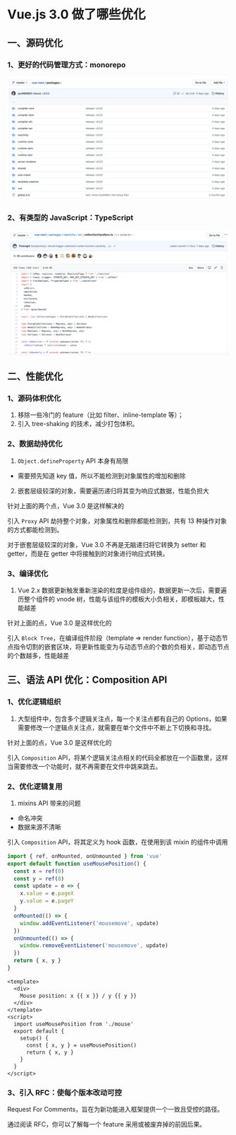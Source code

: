 # Vue.js 3.0 做了哪些优化

## 一、源码优化

### 1、更好的代码管理方式：monorepo

![monorepo](./_media/WX20200922-164931@2x.png)

### 2、有类型的 JavaScript：TypeScript

![TypeScript](./_media/WX20200922-190124@2x.png)

## 二、性能优化

### 1、源码体积优化

1. 移除一些冷门的 feature（比如 filter、inline-template 等）；
2. 引入 tree-shaking 的技术，减少打包体积。

### 2、数据劫持优化

1. `Object.defineProperty` API 本身有局限

  - 需要预先知道 key 值，所以不能检测到对象属性的增加和删除
  
2. 嵌套层级较深的对象，需要遍历递归将其变为响应式数据，性能负担大

针对上面的两个点，Vue 3.0 是这样解决的

引入 `Proxy` API 劫持整个对象，对象属性和删除都能检测到，共有 13 种操作对象的方式都能检测到。

对于嵌套层级较深的对象，Vue 3.0 不再是无脑递归将它转换为 setter 和 getter，而是在 getter 中将接触到的对象进行响应式转换。

### 3、编译优化

1. Vue 2.x 数据更新触发重新渲染的粒度是组件级的，数据更新一次后，需要遍历整个组件的 vnode 树，性能与该组件的模板大小负相关，即模板越大，性能越差

针对上面的点，Vue 3.0 是这样优化的

引入 `Block Tree`，在编译组件阶段（template => render function），基于动态节点指令切割的嵌套区块，将更新性能变为与动态节点的个数的负相关，即动态节点的个数越多，性能越差

## 三、语法 API 优化：Composition API

### 1、优化逻辑组织

1. 大型组件中，包含多个逻辑关注点，每一个关注点都有自己的 Options，如果需要修改一个逻辑点关注点，就需要在单个文件中不断上下切换和寻找。

针对上面的点，Vue 3.0 是这样优化的

引入 `Composition` API，将某个逻辑关注点相关的代码全都放在一个函数里，这样当需要修改一个功能时，就不再需要在文件中跳来跳去。

### 2、优化逻辑复用

1. mixins API 带来的问题

  - 命名冲突
  - 数据来源不清晰

引入 `Composition` API，将其定义为 hook 函数，在使用到该 mixin 的组件中调用

```javascript
import { ref, onMounted, onUnmounted } from 'vue'
export default function useMousePosition() {
  const x = ref(0)
  const y = ref(0)
  const update = e => {
    x.value = e.pageX
    y.value = e.pageY
  }
  onMounted(() => {
    window.addEventListener('mousemove', update)
  })
  onUnmounted(() => {
    window.removeEventListener('mousemove', update)
  })
  return { x, y }
}
```

```vue
<template>
  <div>
    Mouse position: x {{ x }} / y {{ y }}
  </div>
</template>
<script>
  import useMousePosition from './mouse'
  export default {
    setup() {
      const { x, y } = useMousePosition()
      return { x, y }
    }
  }
</script>
```

### 3、引入 RFC：使每个版本改动可控

Request For Comments，旨在为新功能进入框架提供一个一致且受控的路径。

通过阅读 RFC，你可以了解每一个 feature 采用或被废弃掉的前因后果。













